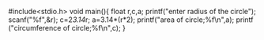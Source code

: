 #include<stdio.h>
void main(){
    float r,c,a;
    printf("enter radius of the circle");
    scanf("%f",&r);
    c=2*3.14*r;
    a=3.14*(r*2);
    printf("area of circle;%f\n",a);
    printf ("circumference of circle;%f\n",c);
}
